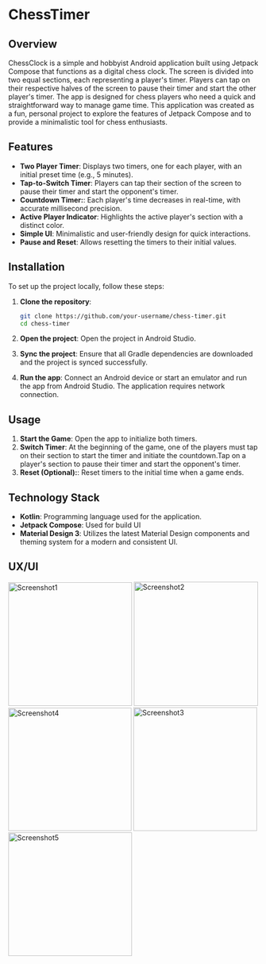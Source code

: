 # ChessTimer

## Overview

ChessClock is a simple and hobbyist Android application built using Jetpack Compose that functions as a digital chess clock. The screen is divided into two equal sections, each representing a player's timer. Players can tap on their respective halves of the screen to pause their timer and start the other player's timer. The app is designed for chess players who need a quick and straightforward way to manage game time.
This application was created as a fun, personal project to explore the features of Jetpack Compose and to provide a minimalistic tool for chess enthusiasts.

## Features

- **Two Player Timer**: Displays two timers, one for each player, with an initial preset time (e.g., 5 minutes).
- **Tap-to-Switch Timer**: Players can tap their section of the screen to pause their timer and start the opponent's timer.
- **Countdown Timer:**: Each player's time decreases in real-time, with accurate millisecond precision.
- **Active Player Indicator**: Highlights the active player's section with a distinct color.
- **Simple UI**: Minimalistic and user-friendly design for quick interactions.
- **Pause and Reset**: Allows resetting the timers to their initial values.
## Installation

To set up the project locally, follow these steps:

1. **Clone the repository**:
    ```bash
    git clone https://github.com/your-username/chess-timer.git
    cd chess-timer
    ```

2. **Open the project**: Open the project in Android Studio.

3. **Sync the project**: Ensure that all Gradle dependencies are downloaded and the project is synced successfully.

4. **Run the app**: Connect an Android device or start an emulator and run the app from Android Studio. The application requires network connection.

## Usage

1. **Start the Game**: Open the app to initialize both timers.
2. **Switch Timer**: At the beginning of the game, one of the players must tap on their section to start the timer and initiate the countdown.Tap on a player's section to pause their timer and start the opponent's timer. 
3. **Reset (Optional):**: Reset timers to the initial time when a game ends.

## Technology Stack

- **Kotlin**: Programming language used for the application.
- **Jetpack Compose**: Used for build UI
- **Material Design 3**: Utilizes the latest Material Design components and theming system for a modern and consistent UI.

## UX/UI

<img width="249" alt="Screenshot1" src="https://github.com/user-attachments/assets/05c58c50-abea-41a1-aff6-b794964ff1bd">
<img width="250" alt="Screenshot2" src="https://github.com/user-attachments/assets/318d5f90-9c35-49b9-ae65-0e8030865042">
<img width="248" alt="Screenshot4" src="https://github.com/user-attachments/assets/b2d30ecb-d6df-4464-b7d5-27a9584f949c">
<img width="249" alt="Screenshot3" src="https://github.com/user-attachments/assets/354cbc61-ba13-46ef-9fec-67a77821c572">
<img width="249" alt="Screenshot5" src="https://github.com/user-attachments/assets/5a8631a8-f012-47c1-895a-3a97cfb1033a">
